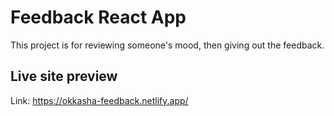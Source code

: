 # Feedback React App

This project is for reviewing someone's mood, then giving out the feedback.

## Live site preview

Link: https://okkasha-feedback.netlify.app/
